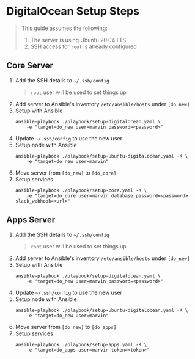 # DigitalOcean Setup Steps

> This guide assumes the following:
> 1. The server is using Ubuntu 20.04 LTS
> 2. SSH access for `root` is already configured

## Core Server
1. Add the SSH details to `~/.ssh/config`
    > `root` user will be used to set things up
2. Add server to Ansible's inventory `/etc/ansible/hosts` under `[do_new]`
3. Setup with Ansible
    ```
    ansible-playbook ./playbook/setup-digitalocean.yaml \
        -e "target=do_new user=marvin password=<password>"
    ```
4. Update `~/.ssh/config` to use the new user
5. Setup node with Ansible
    ```
    ansible-playbook ./playbook/setup-ubuntu-digitalocean.yaml -K \
        -e "target=do_new user=marvin"
    ```
6. Move server from `[do_new]` to `[do_core]`
7. Setup services
    ```
    ansible-playbook ./playbook/setup-core.yaml -K \
        -e "target=do_core user=marvin database_password=<password> slack_webhook=<url>"
    ```

## Apps Server
1. Add the SSH details to `~/.ssh/config`
    > `root` user will be used to set things up
2. Add server to Ansible's inventory `/etc/ansible/hosts` under `[do_new]`
3. Setup with Ansible
    ```
    ansible-playbook ./playbook/setup-digitalocean.yaml \
        -e "target=do_new user=marvin password=<password>"
    ```
4. Update `~/.ssh/config` to use the new user
5. Setup node with Ansible
    ```
    ansible-playbook ./playbook/setup-ubuntu-digitalocean.yaml -K \
        -e "target=do_new user=marvin"
    ```
6. Move server from `[do_new]` to `[do_apps]`
7. Setup services
    ```
    ansible-playbook ./playbook/setup-apps.yaml -K \
        -e "target=do_apps user=marvin token=<token>"
    ```
